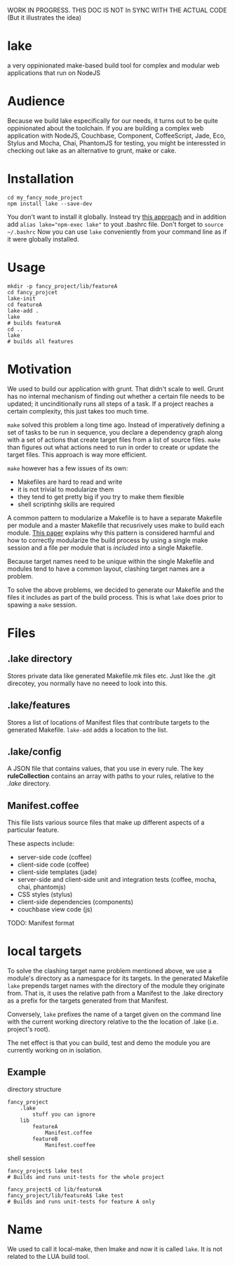 WORK IN PROGRESS. THIS DOC IS NOT In SYNC WITH THE ACTUAL CODE (But it illustrates the idea)

lake
====

a very oppinionated make-based build tool for complex and modular web applications that run on NodeJS

Audience
========

Because we build lake especifically for our needs, it turns out to be quite oppinionated about the toolchain.
If you are building a complex web application with NodeJS, Couchbase, Component, CoffeeScript, Jade, Eco, Stylus and Mocha, Chai, PhantomJS for testing, you might be interessted in checking out lake as an alternative to grunt, make or cake.

Installation
============

    cd my_fancy_node_project
    npm install lake --save-dev

You don't want to install it globally. Instead try [this approach](http://stackoverflow.com/a/15157360) and in addition add `alias lake="npm-exec lake"` to yout .bashrc file. Don't forget to `source ~/.bashrc` Now you can use `lake` conveniently from your command line as if it were globally installed.

Usage
=====

    mkdir -p fancy_project/lib/featureA
    cd fancy_projcet
    lake-init
    cd featureA
    lake-add .
    lake
    # builds featureA
    cd ..
    lake
    # builds all features


Motivation
==========
We used to build our application with grunt. That didn't scale to well. Grunt has no internal mechanism of finding out whether a certain file needs to be updated; it uncinditionally runs all steps of a task. If a project reaches a certain complexity, this just takes too much time.

`make` solved this problem a long time ago. Instead of imperatively defining a set of tasks to be run in sequence, you declare a dependency graph along with a set of actions that create target files from a list of source files. `make` than figures out what actions need to run in order to create or update the target files. This approach is way more efficient.

`make` however has a few issues of its own:
* Makefiles are hard to read and write
* it is not trivial to modularize them
* they tend to get pretty big if you try to make them flexible
* shell scriptinhg skills are required

A common pattern to modularize a Makefile is to have a separate Makefile per module and a master Makefile that recusrively uses make to build each module. [This paper](http://aegis.sourceforge.net/auug97.pdf) explains why this pattern is considered harmful and how to correctly modularize the build process by using a single make session and a file per module that is *included* into a single Makefile.

Because target names need to be unique within the single Makefile and modules tend to have a common layout, clashing target names are a problem.

To solve the above problems, we decided to generate our Makefile and the files it includes as part of the build process. This is what `lake` does prior to spawing a `make` session.

Files
=====

.lake directory
---------------
Stores private data like generated Makefile.mk files etc. Just like the .git direcotey, you normally have no neeed to look into this.

.lake/features
--------------
Stores a list of locations of Manifest files that contribute targets to the generated Makefile.
`lake-add` adds a location to the list.

.lake/config
--------------
A JSON file that contains values, that you use in every rule.
The key **ruleCollection** contains an array with paths to your rules, relative to the *.lake* directory.


Manifest.coffee
--------
This file lists various source files that make up different aspects of a particular feature.

These aspects include:
* server-side code (coffee)
* client-side code (coffee)
* client-side templates (jade)
* server-side and client-side unit and integration tests (coffee, mocha, chai, phantomjs)
* CSS styles (stylus)
* client-side dependencies (components)
* couchbase view code (js)

TODO: Manifest format

local targets
=============
To solve the clashing target name problem mentioned above, we use a module's directory as a namespace for its targets.
In the generated Makefile `lake` prepends target names with the directory of the module they originate from. That is, it uses the relative path from a Manifest to the .lake directory as a prefix for the targets generated from that Manifest.

Conversely, `lake` prefixes the name of a target given on the command line with the current working directory relative to the the location of .lake (i.e. project's root).

The net effect is that you can build, test and demo the module you are currently working on in isolation.

Example
-------

directory structure

    fancy_project
        .lake
            stuff you can ignore
        lib
            featureA
                Manifest.coffee
            featureB
                Manifest.cooffee

shell session

    fancy_project$ lake test
    # Builds and runs unit-tests for the whole project

    fancy_project$ cd lib/featureA
    fancy_project/lib/featureA$ lake test
    # Builds and runs unit-tests for feature A only

Name
====
We used to call it local-make, then lmake and now it is called `lake`. It is not related to the LUA build tool.
